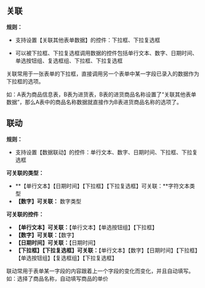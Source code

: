 ## 关联
**规则：**

* 支持设置【关联其他表单数据】的控件：下拉框、下拉复选框

* 可以被下拉框、下拉复选框调用数据的控件包括单行文本、数字、日期时间、单选按钮组、复选框组、下拉框、下拉复选框

关联常用于一张表单的下拉框，直接调用另一个表单中某一字段已录入的数据作为下拉框的选项。

如：A表为商品信息表，B表为进货表，B表的进货商品名称设置了“关联其他表单数据”，那么A表中的商品名称数据就直接作为B表进货商品名称的选项了。

<!-- ![](../img/6-4-1i1.gif) -->

## 联动
**规则：**
* 支持设置【数据联动】的控件：单行文本、数字、日期时间、下拉框、下拉复选框

**可关联的类型：**

* **【单行文本】【日期时间】【下拉框】【下拉复选框】可关联：**字符文本类型
* **【数字】可关联：** 数字类型

**可关联的控件：**

* **【单行文本】可关联：**【单行文本】【单选按钮组】【下拉框】
* **【数字】可关联：**【数字】
* **【日期时间】可关联：**【日期时间】
* **【下拉框】【下拉复选框】可关联：**【单行文本】【数字】【日期时间】【下拉框】【单选按钮组】【复选框组】【下拉复选框】

联动常用于表单某一字段的内容跟着上一个字段的变化而变化，并且自动填写。<br/>
如：选择了商品名称，自动填写商品的单价

<!-- ![](../img/6-4-1i2.gif) -->
